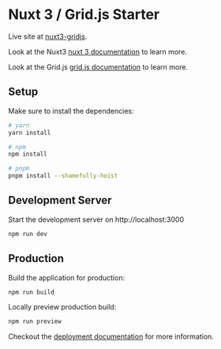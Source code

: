# Nuxt 3 / Grid.js Starter

Live site at [nuxt3-gridjs](https://nuxt3-gridjs.netlify.app/).

Look at the Nuxt3 [nuxt 3 documentation](https://v3.nuxtjs.org) to learn more.

Look at the Grid.js [grid.js documentation](https://gridjs.io/docs/index) to learn more.

## Setup

Make sure to install the dependencies:

```bash
# yarn
yarn install

# npm
npm install

# pnpm
pnpm install --shamefully-hoist
```

## Development Server

Start the development server on http://localhost:3000

```bash
npm run dev
```

## Production

Build the application for production:

```bash
npm run build
```

Locally preview production build:

```bash
npm run preview
```

Checkout the [deployment documentation](https://v3.nuxtjs.org/docs/deployment) for more information.
